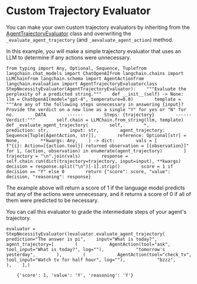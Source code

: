 Custom Trajectory Evaluator
===========================

You can make your own custom trajectory evaluators by inheriting from the [AgentTrajectoryEvaluator](https://api.python.langchain.com/en/latest/evaluation/langchain.evaluation.schema.AgentTrajectoryEvaluator.html#langchain.evaluation.schema.AgentTrajectoryEvaluator) class and overwriting the `_evaluate_agent_trajectory` (and `_aevaluate_agent_action`) method.

In this example, you will make a simple trajectory evaluator that uses an LLM to determine if any actions were unnecessary.

    from typing import Any, Optional, Sequence, Tuplefrom langchain.chat_models import ChatOpenAIfrom langchain.chains import LLMChainfrom langchain.schema import AgentActionfrom langchain.evaluation import AgentTrajectoryEvaluatorclass StepNecessityEvaluator(AgentTrajectoryEvaluator):    """Evaluate the perplexity of a predicted string."""    def __init__(self) -> None:        llm = ChatOpenAI(model="gpt-4", temperature=0.0)        template = """Are any of the following steps unnecessary in answering {input}? Provide the verdict on a new line as a single "Y" for yes or "N" for no.        DATA        ------        Steps: {trajectory}        ------        Verdict:"""        self.chain = LLMChain.from_string(llm, template)    def _evaluate_agent_trajectory(        self,        *,        prediction: str,        input: str,        agent_trajectory: Sequence[Tuple[AgentAction, str]],        reference: Optional[str] = None,        **kwargs: Any,    ) -> dict:        vals = [            f"{i}: Action=[{action.tool}] returned observation = [{observation}]"            for i, (action, observation) in enumerate(agent_trajectory)        ]        trajectory = "\n".join(vals)        response = self.chain.run(dict(trajectory=trajectory, input=input), **kwargs)        decision = response.split("\n")[-1].strip()        score = 1 if decision == "Y" else 0        return {"score": score, "value": decision, "reasoning": response}

The example above will return a score of 1 if the language model predicts that any of the actions were unnecessary, and it returns a score of 0 if all of them were predicted to be necessary.

You can call this evaluator to grade the intermediate steps of your agent's trajectory.

    evaluator = StepNecessityEvaluator()evaluator.evaluate_agent_trajectory(    prediction="The answer is pi",    input="What is today?",    agent_trajectory=[        (            AgentAction(tool="ask", tool_input="What is today?", log=""),            "tomorrow's yesterday",        ),        (            AgentAction(tool="check_tv", tool_input="Watch tv for half hour", log=""),            "bzzz",        ),    ],)

        {'score': 1, 'value': 'Y', 'reasoning': 'Y'}